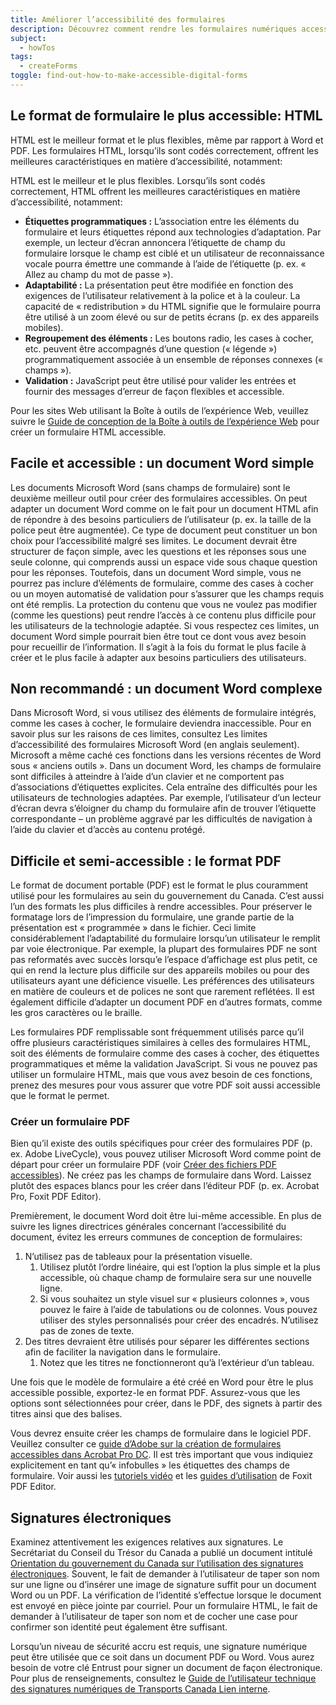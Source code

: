 ```yaml
---
title: Améliorer l’accessibilité des formulaires
description: Découvrez comment rendre les formulaires numériques accessibles.
subject:
  - howTos
tags:
  - createForms
toggle: find-out-how-to-make-accessible-digital-forms
---
```


## Le format de formulaire le plus accessible: HTML

HTML est le meilleur format et le plus flexibles, même par rapport à Word et PDF. Les formulaires HTML, lorsqu’ils sont codés correctement, offrent les meilleures caractéristiques en matière d’accessibilité, notamment:

HTML est le meilleur et le plus flexibles. Lorsqu’ils sont codés correctement, HTML offrent les meilleures caractéristiques en matière d’accessibilité, notamment:

- **Étiquettes programmatiques :** L’association entre les éléments du formulaire et leurs étiquettes répond aux technologies d’adaptation. Par exemple, un lecteur d’écran annoncera l’étiquette de champ du formulaire lorsque le champ est ciblé et un utilisateur de reconnaissance vocale pourra émettre une commande à l’aide de l’étiquette (p. ex. « Allez au champ du mot de passe »).
- **Adaptabilité :** La présentation peut être modifiée en fonction des exigences de l’utilisateur relativement à la police et à la couleur. La capacité de « redistribution » du HTML signifie que le formulaire pourra être utilisé à un zoom élevé ou sur de petits écrans (p. ex des appareils mobiles).
- **Regroupement des éléments :** Les boutons radio, les cases à cocher, etc. peuvent être accompagnés d’une question (« légende ») programmatiquement associée à un ensemble de réponses connexes (« champs »).
- **Validation :** JavaScript peut être utilisé pour valider les entrées et fournir des messages d’erreur de façon flexibles et accessible.

Pour les sites Web utilisant la Boîte à outils de l’expérience Web, veuillez suivre le [Guide de conception de la Boîte à outils de l’expérience Web](https://wet-boew.github.io/wet-boew-styleguide/design/forms-fr.html) pour créer un formulaire HTML accessible.

## Facile et accessible : un document Word simple

Les documents Microsoft Word (sans champs de formulaire) sont le deuxième meilleur outil pour créer des formulaires accessibles. On peut adapter un document Word comme on le fait pour un document HTML afin de répondre à des besoins particuliers de l’utilisateur (p. ex. la taille de la police peut être augmentée). Ce type de document peut constituer un bon choix pour l’accessibilité malgré ses limites. Le document devrait être structurer de façon simple, avec les questions et les réponses sous une seule colonne, qui comprends aussi un espace vide sous chaque question pour les réponses. Toutefois, dans un document Word simple, vous ne pourrez pas inclure d’éléments de formulaire, comme des cases à cocher ou un moyen automatisé de validation pour s’assurer que les champs requis ont été remplis. La protection du contenu que vous ne voulez pas modifier (comme les questions) peut rendre l’accès à ce contenu plus difficile pour les utilisateurs de la technologie adaptée. Si vous respectez ces limites, un document Word simple pourrait bien être tout ce dont vous avez besoin pour recueillir de l’information. Il s’agit à la fois du format le plus facile à créer et le plus facile à adapter aux besoins particuliers des utilisateurs.

## Non recommandé : un document Word complexe

Dans Microsoft Word, si vous utilisez des éléments de formulaire intégrés, comme les cases à cocher, le formulaire deviendra inaccessible. Pour en savoir plus sur les raisons de ces limites, consultez Les limites d’accessibilité des formulaires Microsoft Word (en anglais seulement). Microsoft a même caché ces fonctions dans les versions récentes de Word sous « anciens outils ». Dans un document Word, les champs de formulaire sont difficiles à atteindre à l’aide d’un clavier et ne comportent pas d’associations d’étiquettes explicites. Cela entraîne des difficultés pour les utilisateurs de technologies adaptées. Par exemple, l’utilisateur d’un lecteur d’écran devra s’éloigner du champ du formulaire afin de trouver l’étiquette correspondante – un problème aggravé par les difficultés de navigation à l’aide du clavier et d’accès au contenu protégé.

## Difficile et semi-accessible : le format PDF

Le format de document portable (PDF) est le format le plus couramment utilisé pour les formulaires au sein du gouvernement du Canada. C’est aussi l’un des formats les plus difficiles à rendre accessibles. Pour préserver le formatage lors de l’impression du formulaire, une grande partie de la présentation est « programmée » dans le fichier. Ceci limite considérablement l’adaptabilité du formulaire lorsqu’un utilisateur le remplit par voie électronique. Par exemple, la plupart des formulaires PDF ne sont pas reformatés avec succès lorsqu’e l’espace d’affichage est plus petit, ce qui en rend la lecture plus difficile sur des appareils mobiles ou pour des utilisateurs ayant une déficience visuelle. Les préférences des utilisateurs en matière de couleurs et de polices ne sont que rarement reflétées. Il est également difficile d’adapter un document PDF en d’autres formats, comme les gros caractères ou le braille.

Les formulaires PDF remplissable sont fréquemment utilisés parce qu’il offre plusieurs caractéristiques similaires à celles des formulaires HTML, soit des éléments de formulaire comme des cases à cocher, des étiquettes programmatiques et même la validation JavaScript. Si vous ne pouvez pas utiliser un formulaire HTML, mais que vous avez besoin de ces fonctions, prenez des mesures pour vous assurer que votre PDF soit aussi accessible que le format le permet.

### Créer un formulaire PDF

Bien qu’il existe des outils spécifiques pour créer des formulaires PDF (p. ex. Adobe LiveCycle), vous pouvez utiliser Microsoft Word comme point de départ pour créer un formulaire PDF (voir [Créer des fichiers PDF accessibles](https://support.microsoft.com/fr-fr/office/cr%C3%A9er-des-fichiers-pdf-accessibles-064625e0-56ea-4e16-ad71-3aa33bb4b7ed)). Ne créez pas les champs de formulaire dans Word. Laissez plutôt des espaces blancs pour les créer dans l’éditeur PDF (p. ex. Acrobat Pro, Foxit PDF Editor).

Premièrement, le document Word doit être lui-même accessible. En plus de suivre les lignes directrices générales concernant l’accessibilité du document, évitez les erreurs communes de conception de formulaires:

1. N’utilisez pas de tableaux pour la présentation visuelle.
    1. Utilisez plutôt l’ordre linéaire, qui est l’option la plus simple et la plus accessible, où chaque champ de formulaire sera sur une nouvelle ligne.
    2. Si vous souhaitez un style visuel sur « plusieurs colonnes », vous pouvez le faire à l’aide de tabulations ou de colonnes. Vous pouvez utiliser des styles personnalisés pour créer des encadrés. N’utilisez pas de zones de texte.
2. Des titres devraient être utilisés pour séparer les différentes sections afin de faciliter la navigation dans le formulaire.
    1. Notez que les titres ne fonctionneront qu’à l’extérieur d’un tableau.

Une fois que le modèle de formulaire a été créé en Word pour être le plus accessible possible, exportez-le en format PDF. Assurez-vous que les options sont sélectionnées pour créer, dans le PDF, des signets à partir des titres ainsi que des balises.

Vous devrez ensuite créer les champs de formulaire dans le logiciel PDF. Veuillez consulter ce [guide d’Adobe sur la création de formulaires accessibles dans Acrobat Pro DC](https://www.adobe.com/accessibility/products/acrobat/creating-accessible-forms.html). Il est très important que vous indiquiez explicitement en tant qu’« infobulles » les étiquettes des champs de formulaire. Voir aussi les [tutoriels vidéo](https://www.foxitsoftware.com/fr/support/tutorial/) et les [guides d’utilisation](https://www.foxitsoftware.com/fr/support/usermanuals.php) de Foxit PDF Editor.

## Signatures électroniques

Examinez attentivement les exigences relatives aux signatures. Le Secrétariat du Conseil du Trésor du Canada a publié un document intitulé [Orientation du gouvernement du Canada sur l’utilisation des signatures électroniques](https://www.canada.ca/fr/gouvernement/systeme/gouvernement-numerique/securite-confidentialite-ligne/orientation-gouvernement-canada-utilisation-signatures-electroniques.html). Souvent, le fait de demander à l’utilisateur de taper son nom sur une ligne ou d’insérer une image de signature suffit pour un document Word ou un PDF. La vérification de l’identité s’effectue lorsque le document est envoyé en pièce jointe par courriel. Pour un formulaire HTML, le fait de demander à l’utilisateur de taper son nom et de cocher une case pour confirmer son identité peut également être suffisant.

Lorsqu’un niveau de sécurité accru est requis, une signature numérique peut être utilisée que ce soit dans un document PDF ou Word. Vous aurez besoin de votre clé Entrust pour signer un document de façon électronique. Pour plus de renseignements, consultez le [Guide de l’utilisateur technique des signatures numériques de Transports Canada<span class="fas fa-external-link-square-alt mrgn-lft-sm mrgn-rght-sm" aria-hidden="true"></span><span class="wb-inv"> Lien interne</span>](https://wiki.gccollab.ca/images/5/57/TCDS_EN_HOWTO.DOCX).
